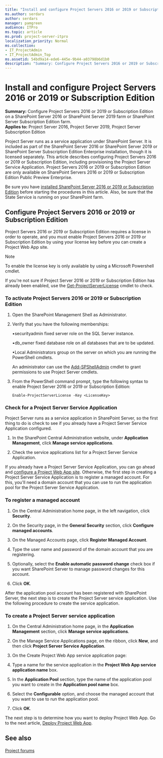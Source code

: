 ```yaml
---
title: "Install and configure Project Servers 2016 or 2019 or Subscription Edition"
ms.author: serdars
author: serdars
manager: pamgreen
audience: ITPro
ms.topic: article
ms.prod: project-server-itpro
localization_priority: Normal
ms.collection:
- IT_ProjectAdmin
- IT_ProjectAdmin_Top
ms.assetid: 54bd9a14-ede6-445e-9b44-a03798b6d1b0
description: "Summary: Configure Project Servers 2016 or 2019 or Subscription Edition on a SharePoint Server farm."
---
```


# Install and configure Project Servers 2016 or 2019 or Subscription Edition
 
 **Summary:** Configure Project Servers 2016 or 2019 or Subscription Edition on a SharePoint Server 2016 or SharePoint Server 2019 farm or SharePoint Server Subscription Edition farm.<br/>
**Applies to:** Project Server 2016, Project Server 2019, Project Server Subscription Edition
  
Project Server runs as a service application under SharePoint Server. It is included as part of the SharePoint Server 2016 or SharePoint Server 2019 or SharePoint Server Subscription Edition Enterprise installation, though it is licensed separately. This article describes configuring Project Servers 2016 or 2019 or Subscription Edition, including provisioning the Project Server Service Application. Project Servers 2016 or 2019 or Subscription Edition are only available on SharePoint Servers 2016 or 2019 or Subscription Edition Public Preview Enterprise.
  
Be sure you have [installed SharePoint Server 2016 or 2019 or Subscription Edition](/sharepoint/install/install-for-sharepoint-server-2016) before starting the procedures in this article. Also, be sure that the State Service is running on your SharePoint farm.
  
## Configure Project Servers 2016 or 2019 or Subscription Edition

Project Servers 2016 or 2019 or Subscription Edition requires a license in order to operate, and you must enable Project Servers 2016 or 2019 or Subscription Edition by using your license key before you can create a Project Web App site.

> [!NOTE]
> To enable the license key is only available by using a Microsoft Powershell cmdlet. 
  
If you're not sure if Project Server 2016 or 2019 or Subscription Edition has already been enabled, use the [Get-ProjectServerLicense](/powershell/module/sharepoint-server/get-projectserverlicense?view=sharepoint-ps) cmdlet to check.
  
### To activate Project Servers 2016 or 2019 or Subscription Edition

1. Open the SharePoint Management Shell as Administrator.

2. Verify that you have the following memberships:

    •securityadmin fixed server role on the SQL Server instance.
    
    •db_owner fixed database role on all databases that are to be updated.
    
    •Local Administrators group on the server on which you are running the PowerShell cmdlets.

    An administrator can use the [Add-SPShellAdmin](/powershell/module/sharepoint-server/Add-SPShellAdmin?view=sharepoint-ps) cmdlet to grant permissions to use Project Server cmdlets. 


    
3. From the PowerShell command prompt, type the following syntax to enable Project Server 2016 or 2019 or Subscription Edition:
    
   ```
   Enable-ProjectServerLicense -Key <LicenseKey>
   ```

### Check for a Project Server Service Application

Project Server runs as a service application in SharePoint Server, so the first thing to do is check to see if you already have a Project Server Service Application configured.

1. In the SharePoint Central Administration website, under **Application Management**, click **Manage service applications**.
    
2. Check the service applications list for a Project Server Service Application.
    
If you already have a Project Server Service Application, you can go ahead and [configure a Project Web App site](deploy-project-web-app.md). Otherwise, the first step in creating a Project Server Service Application is to register a managed account. For this, you'll need a domain account that you can use to run the application pool for the Project Server Service Application.
  
### To register a managed account

1. On the Central Administration home page, in the left navigation, click **Security**.
    
2. On the Security page, in the **General Security** section, click **Configure managed accounts**.
    
3. On the Managed Accounts page, click **Register Managed Account**.
    
4. Type the user name and password of the domain account that you are registering.
    
5. Optionally, select the **Enable automatic password change** check box if you want SharePoint Server to manage password changes for this account.
    
6. Click **OK**.
    
After the application pool account has been registered with SharePoint Server, the next step is to create the Project Server service application. Use the following procedure to create the service application.
  
### To create a Project Server service application

1. On the Central Administration home page, in the **Application Management** section, click **Manage service applications**.
    
2. On the Manage Service Applications page, on the ribbon, click **New**, and then click **Project Server Service Application**.
    
3. On the Create Project Web App service application page:
    
1. Type a name for the service application in the **Project Web App service application name** box.
    
2. In the **Application Pool** section, type the name of the application pool you want to create in the **Application pool name** box.
    
3. Select the **Configurable** option, and choose the managed account that you want to use to run the application pool.
    
4. Click **OK**.
    
The next step is to determine how you want to deploy Project Web App. Go to the next article, [Deploy Project Web App](deploy-project-web-app.md).
  
## See also

#### 

[Project forums](https://social.technet.microsoft.com/Forums/en-US/category/project)